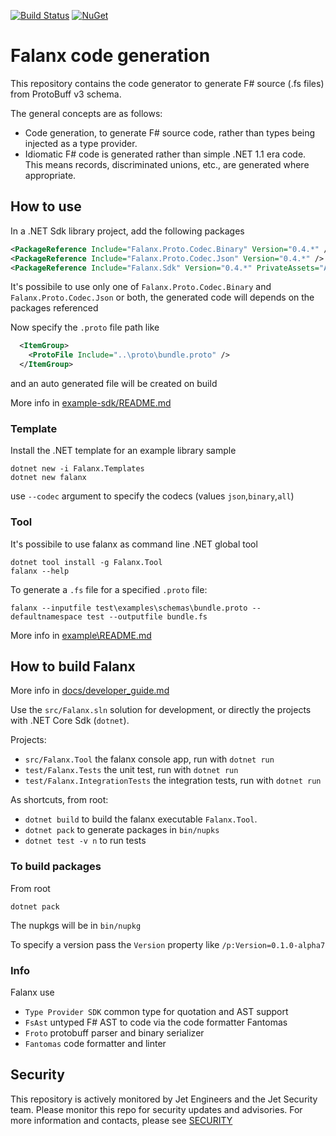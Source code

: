 [![Build Status](https://dev.azure.com/jet-opensource/opensource/_apis/build/status/jet.falanx?branchName=master)](https://dev.azure.com/jet-opensource/opensource/_build/latest?definitionId=8?branchName=master)
[![NuGet](https://img.shields.io/nuget/v/Falanx.Tool.svg)](https://www.nuget.org/packages/Falanx.Tool/)

# Falanx code generation

This repository contains the code generator to generate F# source (.fs files) from ProtoBuff v3 schema.

The general concepts are as follows:

* Code generation, to generate F# source code, rather than types being injected as a type provider.
* Idiomatic F# code is generated rather than simple .NET 1.1 era code. This means records, discriminated unions, etc., are generated where appropriate.

## How to use

In a .NET Sdk library project, add the following packages

```xml
<PackageReference Include="Falanx.Proto.Codec.Binary" Version="0.4.*" />
<PackageReference Include="Falanx.Proto.Codec.Json" Version="0.4.*" />
<PackageReference Include="Falanx.Sdk" Version="0.4.*" PrivateAssets="All" />
```

It's possibile to use only one of `Falanx.Proto.Codec.Binary` and `Falanx.Proto.Codec.Json` or both, the generated code will depends on the packages referenced

Now specify the `.proto` file path like

```xml
  <ItemGroup>
    <ProtoFile Include="..\proto\bundle.proto" />
  </ItemGroup>
```

and an auto generated file will be created on build

More info in [example-sdk/README.md](example-sdk/README.md)

### Template

Install the .NET template for an example library sample

```
dotnet new -i Falanx.Templates
dotnet new falanx
```

use `--codec` argument to specify the codecs (values `json`,`binary`,`all`)

### Tool

It's possibile to use falanx as command line .NET global tool

```
dotnet tool install -g Falanx.Tool
falanx --help
```

To generate a `.fs` file for a specified `.proto` file:

```
falanx --inputfile test\examples\schemas\bundle.proto --defaultnamespace test --outputfile bundle.fs
```

More info in [example\README.md](example/README.md)

## How to build Falanx

More info in [docs/developer_guide.md](docs/developer_guide.md)

Use the `src/Falanx.sln` solution for development, or directly the projects with .NET Core Sdk (`dotnet`).

Projects:

- `src/Falanx.Tool` the falanx console app, run with `dotnet run`
- `test/Falanx.Tests` the unit test, run with `dotnet run`
- `test/Falanx.IntegrationTests` the integration tests, run with `dotnet run`

As shortcuts, from root:

- `dotnet build` to build the falanx executable `Falanx.Tool`.
- `dotnet pack` to generate packages in `bin/nupks`
- `dotnet test -v n` to run tests

### To build packages

From root

```
dotnet pack
```

The nupkgs will be in `bin/nupkg`

To specify a version pass the `Version` property like `/p:Version=0.1.0-alpha7`

### Info

Falanx use

- `Type Provider SDK` common type for quotation and AST support
- `FsAst` untyped F# AST to code via the code formatter Fantomas
- `Froto` protobuff parser and binary serializer
- `Fantomas` code formatter and linter

## Security
This repository is actively monitored by Jet Engineers and the Jet Security team. Please monitor this repo for security updates and advisories. For more information and contacts, please see [SECURITY](security.md)



